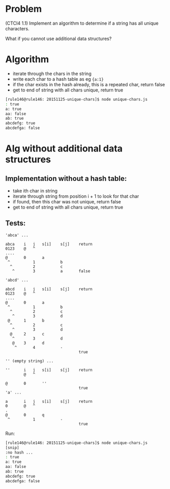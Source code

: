 # Problem
(CTCI4 1.1)
Implement an algorithm to determine if a string has all unique characters.

What if you cannot use additional data structures?

# Algorithm

- iterate through the chars in the string
- write each char to a hash table as eg `{a:1}`
- if the char exists in the hash already, this is a repeated char, return false
- get to end of string with all chars unique, return true

```bash
[rule146@rule146: 20151125-unique-chars]$ node unique-chars.js
: true
a: true
aa: false
ab: true
abcdefg: true
abcdefga: false

```

# Alg without additional data structures

## Implementation without a hash table:
- take ith char in string
- iterate through string from position i + 1 to look for that char
- if found, then this char was not unique, return false
- get to end of string with all chars unique, return true

## Tests:
```
'abca' ...

abca    i   j   s[i]    s[j]    return
0123    @   ^
....
@       0       a
 ^          1           b
  ^         2           c
   ^        3           a       false

'abcd' ...

abcd    i   j   s[i]    s[j]    return
0123    @   ^
....
@       0       a
 ^          1           b
  ^         2           c
   ^        3           d
 @      1       b
  ^         2           c
   ^        3           d
  @     2       c
   ^        3           d
   @    3       d
    ^       4           -
                                true

'' (empty string) ...

''      i   j   s[i]    s[j]    return
        @   ^

@       0       ''
                                true
'a' ...

a       i   j   s[i]    s[j]    return
0       @   ^
.
@       0       q
 ^          1           -
                                true
```

Run:

```bash
[rule146@rule146: 20151125-unique-chars]$ node unique-chars.js
[snip]
:no hash ...
: true
a: true
aa: false
ab: true
abcdefg: true
abcdefga: false
```

